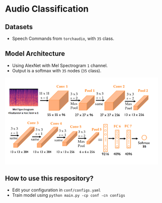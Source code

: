 # Audio Classification

## Datasets
- Speech Commands from `torchaudio`, with `35` class.

## Model Architecture
- Using AlexNet with Mel Spectrogram `1` channel.
- Output is a softmax with `35` nodes (`35` class).

![alexnet](assets/alexnet.png)

## How to use this respository?
- Edit your configuration in `conf/configs.yaml`
- Train model using `python main.py -cp conf -cn configs`